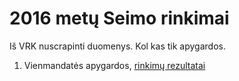# 2016 metų Seimo rinkimai

Iš VRK nuscrapinti duomenys. Kol kas tik apygardos.

  1. Vienmandatės apygardos, [rinkimų rezultatai](http://https://raw.githubusercontent.com/mpiktas/vrk_seimas_2016/master/csv_data/Apygardu_rinkimu_rezultatai.csv)



